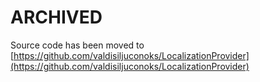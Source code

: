 # ARCHIVED

Source code has been moved to [https://github.com/valdisiljuconoks/LocalizationProvider](https://github.com/valdisiljuconoks/LocalizationProvider)
